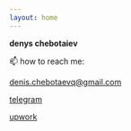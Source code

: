 ```yaml
---
layout: home
---
```


**denys chebotaiev**

📫 how to reach me:

[denis.chebotaevq@gmail.com](mailto:denis.chebotaevq@gmail.com)

[telegram](https://t.me/MrVeato)

[upwork](https://www.upwork.com/freelancers/mrveato)

<script src="https://code.jquery.com/jquery-3.6.0.min.js"></script> <script> var x = document.getElementsByClassName("site-footer-credits"); setTimeout(() => { x[0].remove(); }, 10); </script>
